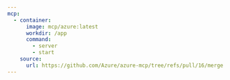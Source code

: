 ```yaml
---
mcp:
  - container:
      image: mcp/azure:latest
      workdir: /app
      command:
        - server
        - start
    source:
      url: https://github.com/Azure/azure-mcp/tree/refs/pull/16/merge
---
```

